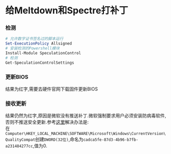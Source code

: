# 给Meltdown和Spectre打补丁
### 检测
```powershell
# 允许数字证书签名过的脚本运行
Set-ExecutionPolicy Allsigned
# 安装检测的Powershell模块
Install-Module SpeculationControl
# 检测
Get-SpeculationControlSettings
```
### 更新BIOS
结果为红字,需要去硬件官网下载固件更新BIOS
### 接收更新
结果仍然为红字,原因是微软没有推送补丁.微软强制要求用户必须安装防病毒软件,否则不推送安全更新.参考[这里](https://support.microsoft.com/en-us/help/4072699/january-3-2018-windows-security-updates-and-antivirus-software)解决办法是:  
在`Computer\HKEY_LOCAL_MACHINE\SOFTWARE\Microsoft\Windows\CurrentVersion\QualityCompat`创建`DWORD(32位)`,命名为`cadca5fe-87d3-4b96-b7fb-a231484277cc`,值为0.